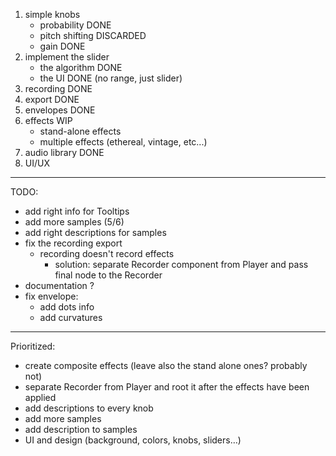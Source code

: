 1. simple knobs
    - probability DONE
    - pitch shifting DISCARDED
    - gain DONE
2. implement the slider
    - the algorithm DONE
    - the UI DONE (no range, just slider)
3. recording DONE
4. export DONE
5. envelopes DONE
6. effects WIP
   * stand-alone effects
   * multiple effects (ethereal, vintage, etc...)
8. audio library DONE
9. UI/UX

------------------------
TODO:
* add right info for Tooltips
* add more samples (5/6)
* add right descriptions for samples
* fix the recording export
    * recording doesn't record effects
        * solution: separate Recorder component from Player and pass final node to the Recorder
* documentation ?
* fix envelope:
    - add dots info
    - add curvatures
------------

Prioritized:
- create composite effects (leave also the stand alone ones? probably not)
- separate Recorder from Player and root it after the effects have been applied
- add descriptions to every knob
- add more samples
- add description to samples
- UI and design (background, colors, knobs, sliders…)
